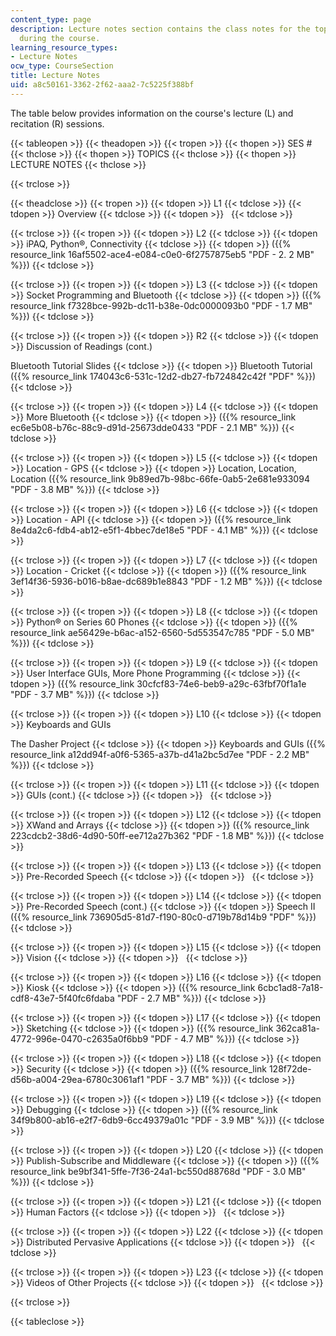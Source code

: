 ```yaml
---
content_type: page
description: Lecture notes section contains the class notes for the topics covered
  during the course.
learning_resource_types:
- Lecture Notes
ocw_type: CourseSection
title: Lecture Notes
uid: a8c50161-3362-2f62-aaa2-7c5225f388bf
---
```


The table below provides information on the course's lecture (L) and recitation (R) sessions.

{{< tableopen >}}
{{< theadopen >}}
{{< tropen >}}
{{< thopen >}}
SES #
{{< thclose >}}
{{< thopen >}}
TOPICS
{{< thclose >}}
{{< thopen >}}
LECTURE NOTES
{{< thclose >}}

{{< trclose >}}

{{< theadclose >}}
{{< tropen >}}
{{< tdopen >}}
L1
{{< tdclose >}}
{{< tdopen >}}
Overview
{{< tdclose >}}
{{< tdopen >}}
 
{{< tdclose >}}

{{< trclose >}}
{{< tropen >}}
{{< tdopen >}}
L2
{{< tdclose >}}
{{< tdopen >}}
iPAQ, Python®, Connectivity
{{< tdclose >}}
{{< tdopen >}}
({{% resource_link 16af5502-ace4-e084-c0e0-6f2757875eb5 "PDF - 2. 2 MB" %}})
{{< tdclose >}}

{{< trclose >}}
{{< tropen >}}
{{< tdopen >}}
L3
{{< tdclose >}}
{{< tdopen >}}
Socket Programming and Bluetooth
{{< tdclose >}}
{{< tdopen >}}
({{% resource_link f7328bce-992b-dc11-b38e-0dc0000093b0 "PDF - 1.7 MB" %}})
{{< tdclose >}}

{{< trclose >}}
{{< tropen >}}
{{< tdopen >}}
R2
{{< tdclose >}}
{{< tdopen >}}
Discussion of Readings (cont.)  
  
Bluetooth Tutorial Slides
{{< tdclose >}}
{{< tdopen >}}
Bluetooth Tutorial ({{% resource_link 174043c6-531c-12d2-db27-fb724842c42f "PDF" %}})
{{< tdclose >}}

{{< trclose >}}
{{< tropen >}}
{{< tdopen >}}
L4
{{< tdclose >}}
{{< tdopen >}}
More Bluetooth
{{< tdclose >}}
{{< tdopen >}}
({{% resource_link ec6e5b08-b76c-88c9-d91d-25673dde0433 "PDF - 2.1 MB" %}})
{{< tdclose >}}

{{< trclose >}}
{{< tropen >}}
{{< tdopen >}}
L5
{{< tdclose >}}
{{< tdopen >}}
Location - GPS
{{< tdclose >}}
{{< tdopen >}}
Location, Location, Location ({{% resource_link 9b89ed7b-98bc-66fe-0ab5-2e681e933094 "PDF - 3.8 MB" %}})
{{< tdclose >}}

{{< trclose >}}
{{< tropen >}}
{{< tdopen >}}
L6
{{< tdclose >}}
{{< tdopen >}}
Location - API
{{< tdclose >}}
{{< tdopen >}}
({{% resource_link 8e4da2c6-fdb4-ab12-e5f1-4bbec7de18e5 "PDF - 4.1 MB" %}})
{{< tdclose >}}

{{< trclose >}}
{{< tropen >}}
{{< tdopen >}}
L7
{{< tdclose >}}
{{< tdopen >}}
Location - Cricket
{{< tdclose >}}
{{< tdopen >}}
({{% resource_link 3ef14f36-5936-b016-b8ae-dc689b1e8843 "PDF - 1.2 MB" %}})
{{< tdclose >}}

{{< trclose >}}
{{< tropen >}}
{{< tdopen >}}
L8
{{< tdclose >}}
{{< tdopen >}}
Python® on Series 60 Phones
{{< tdclose >}}
{{< tdopen >}}
({{% resource_link ae56429e-b6ac-a152-6560-5d553547c785 "PDF - 5.0 MB" %}})
{{< tdclose >}}

{{< trclose >}}
{{< tropen >}}
{{< tdopen >}}
L9
{{< tdclose >}}
{{< tdopen >}}
User Interface GUIs, More Phone Programming
{{< tdclose >}}
{{< tdopen >}}
({{% resource_link 30cfcf83-74e6-beb9-a29c-63fbf70f1a1e "PDF - 3.7 MB" %}})
{{< tdclose >}}

{{< trclose >}}
{{< tropen >}}
{{< tdopen >}}
L10
{{< tdclose >}}
{{< tdopen >}}
Keyboards and GUIs  
  
The Dasher Project
{{< tdclose >}}
{{< tdopen >}}
Keyboards and GUIs ({{% resource_link a12dd94f-a0f6-5365-a37b-d41a2bc5d7ee "PDF - 2.2 MB" %}})
{{< tdclose >}}

{{< trclose >}}
{{< tropen >}}
{{< tdopen >}}
L11
{{< tdclose >}}
{{< tdopen >}}
GUIs (cont.)
{{< tdclose >}}
{{< tdopen >}}
 
{{< tdclose >}}

{{< trclose >}}
{{< tropen >}}
{{< tdopen >}}
L12
{{< tdclose >}}
{{< tdopen >}}
XWand and Arrays
{{< tdclose >}}
{{< tdopen >}}
({{% resource_link 223cdcb2-38d6-4d90-50ff-ee712a27b362 "PDF - 1.8 MB" %}})
{{< tdclose >}}

{{< trclose >}}
{{< tropen >}}
{{< tdopen >}}
L13
{{< tdclose >}}
{{< tdopen >}}
Pre-Recorded Speech
{{< tdclose >}}
{{< tdopen >}}
 
{{< tdclose >}}

{{< trclose >}}
{{< tropen >}}
{{< tdopen >}}
L14
{{< tdclose >}}
{{< tdopen >}}
Pre-Recorded Speech (cont.)
{{< tdclose >}}
{{< tdopen >}}
Speech II ({{% resource_link 736905d5-81d7-f190-80c0-d719b78d14b9 "PDF" %}})
{{< tdclose >}}

{{< trclose >}}
{{< tropen >}}
{{< tdopen >}}
L15
{{< tdclose >}}
{{< tdopen >}}
Vision
{{< tdclose >}}
{{< tdopen >}}
 
{{< tdclose >}}

{{< trclose >}}
{{< tropen >}}
{{< tdopen >}}
L16
{{< tdclose >}}
{{< tdopen >}}
Kiosk
{{< tdclose >}}
{{< tdopen >}}
({{% resource_link 6cbc1ad8-7a18-cdf8-43e7-5f40fc6fdaba "PDF - 2.7 MB" %}})
{{< tdclose >}}

{{< trclose >}}
{{< tropen >}}
{{< tdopen >}}
L17
{{< tdclose >}}
{{< tdopen >}}
Sketching
{{< tdclose >}}
{{< tdopen >}}
({{% resource_link 362ca81a-4772-996e-0470-c2635a0f6bb9 "PDF - 4.7 MB" %}})
{{< tdclose >}}

{{< trclose >}}
{{< tropen >}}
{{< tdopen >}}
L18
{{< tdclose >}}
{{< tdopen >}}
Security
{{< tdclose >}}
{{< tdopen >}}
({{% resource_link 128f72de-d56b-a004-29ea-6780c3061af1 "PDF - 3.7 MB" %}})
{{< tdclose >}}

{{< trclose >}}
{{< tropen >}}
{{< tdopen >}}
L19
{{< tdclose >}}
{{< tdopen >}}
Debugging
{{< tdclose >}}
{{< tdopen >}}
({{% resource_link 34f9b800-ab16-e2f7-6db9-6cc49379a01c "PDF - 3.9 MB" %}})
{{< tdclose >}}

{{< trclose >}}
{{< tropen >}}
{{< tdopen >}}
L20
{{< tdclose >}}
{{< tdopen >}}
Publish-Subscribe and Middleware
{{< tdclose >}}
{{< tdopen >}}
({{% resource_link be9bf341-5ffe-7f36-24a1-bc550d88768d "PDF - 3.0 MB" %}})
{{< tdclose >}}

{{< trclose >}}
{{< tropen >}}
{{< tdopen >}}
L21
{{< tdclose >}}
{{< tdopen >}}
Human Factors
{{< tdclose >}}
{{< tdopen >}}
 
{{< tdclose >}}

{{< trclose >}}
{{< tropen >}}
{{< tdopen >}}
L22
{{< tdclose >}}
{{< tdopen >}}
Distributed Pervasive Applications
{{< tdclose >}}
{{< tdopen >}}
 
{{< tdclose >}}

{{< trclose >}}
{{< tropen >}}
{{< tdopen >}}
L23
{{< tdclose >}}
{{< tdopen >}}
Videos of Other Projects
{{< tdclose >}}
{{< tdopen >}}
 
{{< tdclose >}}

{{< trclose >}}

{{< tableclose >}}